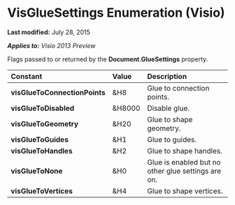 
# VisGlueSettings Enumeration (Visio)

 **Last modified:** July 28, 2015

 _**Applies to:** Visio 2013 Preview_

Flags passed to or returned by the  **Document.GlueSettings** property.



|**Constant**|**Value**|**Description**|
|:-----|:-----|:-----|
| **visGlueToConnectionPoints**|&amp;H8|Glue to connection points.|
| **visGlueToDisabled**|&amp;H8000|Disable glue.|
| **visGlueToGeometry**|&amp;H20|Glue to shape geometry.|
| **visGlueToGuides**|&amp;H1|Glue to guides.|
| **visGlueToHandles**|&amp;H2|Glue to shape handles.|
| **visGlueToNone**|&amp;H0|Glue is enabled but no other glue settings are on.|
| **visGlueToVertices**|&amp;H4|Glue to shape vertices.|

